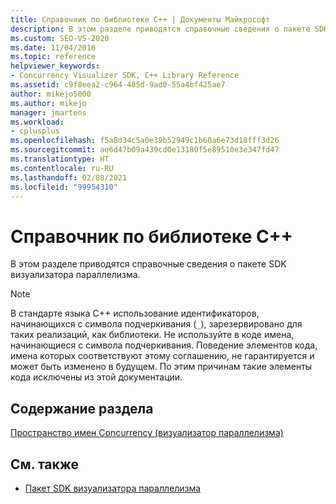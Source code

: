 ```yaml
---
title: Справочник по библиотеке C++ | Документы Майкрософт
description: В этом разделе приводятся справочные сведения о пакете SDK визуализатора параллелизма.
ms.custom: SEO-VS-2020
ms.date: 11/04/2016
ms.topic: reference
helpviewer_keywords:
- Concurrency Visualizer SDK, C++ Library Reference
ms.assetid: c9f8eea2-c964-485d-9ad0-55a4bf425ae7
author: mikejo5000
ms.author: mikejo
manager: jmartens
ms.workload:
- cplusplus
ms.openlocfilehash: f5a8d34c5a0e39b52949c1b60a6e73d18fff3d26
ms.sourcegitcommit: ae6d47b09a439cd0e13180f5e89510e3e347fd47
ms.translationtype: HT
ms.contentlocale: ru-RU
ms.lasthandoff: 02/08/2021
ms.locfileid: "99954310"
---
```

# <a name="c-library-reference"></a>Справочник по библиотеке C++

В этом разделе приводятся справочные сведения о пакете SDK визуализатора параллелизма.

> [!NOTE]
> В стандарте языка C++ использование идентификаторов, начинающихся с символа подчеркивания (`_`), зарезервировано для таких реализаций, как библиотеки. Не используйте в коде имена, начинающиеся с символа подчеркивания. Поведение элементов кода, имена которых соответствуют этому соглашению, не гарантируется и может быть изменено в будущем. По этим причинам такие элементы кода исключены из этой документации.

## <a name="in-this-section"></a>Содержание раздела

[Пространство имен Concurrency (визуализатор параллелизма)](../profiling/concurrency-namespace-concurrency-visualizer.md)

## <a name="see-also"></a>См. также

- [Пакет SDK визуализатора параллелизма](../profiling/concurrency-visualizer-sdk.md)